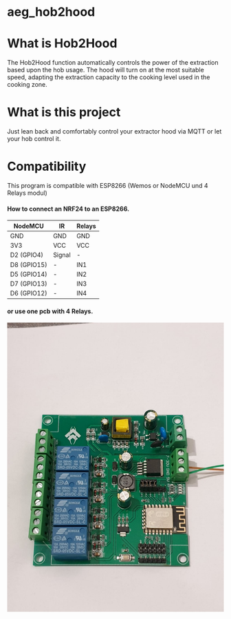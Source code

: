 # aeg_hob2hood


# What is Hob2Hood
The Hob2Hood function automatically controls the power of the extraction based upon the hob usage. The hood will turn on at the most suitable speed, adapting the extraction capacity to the cooking level used in the cooking zone.


# What is this project
Just lean back and comfortably control your extractor hood via MQTT or let your hob control it.

# Compatibility
This program is compatible with ESP8266 (Wemos or NodeMCU und 4 Relays modul)

#### How to connect an NRF24 to an ESP8266.
NodeMCU | IR | Relays
-- | -- | --
GND | GND | GND
3V3 | VCC | VCC
D2 (GPIO4) | Signal | -
D8 (GPIO15) | - | IN1
D5 (GPIO14) | - | IN2
D7 (GPIO13) | - | IN3
D6 (GPIO12) | - | IN4

#### or use one pcb with 4 Relays.

![pcs](docs/PCB.jpg)
